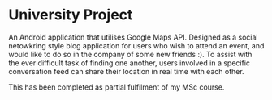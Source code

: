 # University Project

An Android application that utilises Google Maps API.
Designed as a social netowkring style blog application for users who wish to attend an event, and would like to do so in
the company of some new friends :).
To assist with the ever difficult task of finding one another, users involved in a specific conversation feed can share their 
location in real time with each other. 

This has been completed as partial fulfilment of my MSc course.
